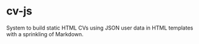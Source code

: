 cv-js
=====

System to build static HTML CVs using JSON user data in HTML templates with a sprinkling of Markdown.
